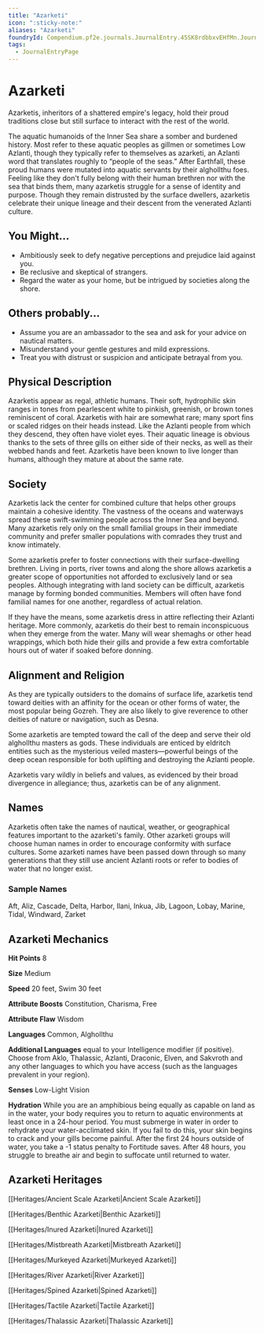 ```yaml
---
title: "Azarketi"
icon: ":sticky-note:"
aliases: "Azarketi"
foundryId: Compendium.pf2e.journals.JournalEntry.45SK8rdbbxvEHfMn.JournalEntryPage.SNhp04cirQnnBTbb
tags:
  - JournalEntryPage
---
```


# Azarketi
Azarketis, inheritors of a shattered empire's legacy, hold their proud traditions close but still surface to interact with the rest of the world.

The aquatic humanoids of the Inner Sea share a somber and burdened history. Most refer to these aquatic peoples as gillmen or sometimes Low Azlanti, though they typically refer to themselves as azarketi, an Azlanti word that translates roughly to “people of the seas.” After Earthfall, these proud humans were mutated into aquatic servants by their alghollthu foes. Feeling like they don't fully belong with their human brethren nor with the sea that binds them, many azarketis struggle for a sense of identity and purpose. Though they remain distrusted by the surface dwellers, azarketis celebrate their unique lineage and their descent from the venerated Azlanti culture.

## You Might...

*   Ambitiously seek to defy negative perceptions and prejudice laid against you.
*   Be reclusive and skeptical of strangers.
*   Regard the water as your home, but be intrigued by societies along the shore.

## Others probably...

*   Assume you are an ambassador to the sea and ask for your advice on nautical matters.
*   Misunderstand your gentle gestures and mild expressions.
*   Treat you with distrust or suspicion and anticipate betrayal from you.

## Physical Description

Azarketis appear as regal, athletic humans. Their soft, hydrophilic skin ranges in tones from pearlescent white to pinkish, greenish, or brown tones reminiscent of coral. Azarketis with hair are somewhat rare; many sport fins or scaled ridges on their heads instead. Like the Azlanti people from which they descend, they often have violet eyes. Their aquatic lineage is obvious thanks to the sets of three gills on either side of their necks, as well as their webbed hands and feet. Azarketis have been known to live longer than humans, although they mature at about the same rate.

## Society

Azarketis lack the center for combined culture that helps other groups maintain a cohesive identity. The vastness of the oceans and waterways spread these swift-swimming people across the Inner Sea and beyond. Many azarketis rely only on the small familial groups in their immediate community and prefer smaller populations with comrades they trust and know intimately.

Some azarketis prefer to foster connections with their surface-dwelling brethren. Living in ports, river towns and along the shore allows azarketis a greater scope of opportunities not afforded to exclusively land or sea peoples. Although integrating with land society can be difficult, azarketis manage by forming bonded communities. Members will often have fond familial names for one another, regardless of actual relation.

If they have the means, some azarketis dress in attire reflecting their Azlanti heritage. More commonly, azarketis do their best to remain inconspicuous when they emerge from the water. Many will wear shemaghs or other head wrappings, which both hide their gills and provide a few extra comfortable hours out of water if soaked before donning.

## Alignment and Religion

As they are typically outsiders to the domains of surface life, azarketis tend toward deities with an affinity for the ocean or other forms of water, the most popular being Gozreh. They are also likely to give reverence to other deities of nature or navigation, such as Desna.

Some azarketis are tempted toward the call of the deep and serve their old alghollthu masters as gods. These individuals are enticed by eldritch entities such as the mysterious veiled masters—powerful beings of the deep ocean responsible for both uplifting and destroying the Azlanti people.

Azarketis vary wildly in beliefs and values, as evidenced by their broad divergence in allegiance; thus, azarketis can be of any alignment.

## Names

Azarketis often take the names of nautical, weather, or geographical features important to the azarketi's family. Other azarketi groups will choose human names in order to encourage conformity with surface cultures. Some azarketi names have been passed down through so many generations that they still use ancient Azlanti roots or refer to bodies of water that no longer exist.

### Sample Names

Aft, Aliz, Cascade, Delta, Harbor, Ilani, Inkua, Jib, Lagoon, Lobay, Marine, Tidal, Windward, Zarket

## Azarketi Mechanics

**Hit Points** 8

**Size** Medium

**Speed** 20 feet, Swim 30 feet

**Attribute Boosts** Constitution, Charisma, Free

**Attribute Flaw** Wisdom

**Languages** Common, Alghollthu

**Additional Languages** equal to your Intelligence modifier (if positive). Choose from Aklo, Thalassic, Azlanti, Draconic, Elven, and Sakvroth and any other languages to which you have access (such as the languages prevalent in your region).

**Senses** Low-Light Vision

**Hydration** While you are an amphibious being equally as capable on land as in the water, your body requires you to return to aquatic environments at least once in a 24-hour period. You must submerge in water in order to rehydrate your water-acclimated skin. If you fail to do this, your skin begins to crack and your gills become painful. After the first 24 hours outside of water, you take a -1 status penalty to Fortitude saves. After 48 hours, you struggle to breathe air and begin to suffocate until returned to water.

## Azarketi Heritages

[[Heritages/Ancient Scale Azarketi|Ancient Scale Azarketi]]

[[Heritages/Benthic Azarketi|Benthic Azarketi]]

[[Heritages/Inured Azarketi|Inured Azarketi]]

[[Heritages/Mistbreath Azarketi|Mistbreath Azarketi]]

[[Heritages/Murkeyed Azarketi|Murkeyed Azarketi]]

[[Heritages/River Azarketi|River Azarketi]]

[[Heritages/Spined Azarketi|Spined Azarketi]]

[[Heritages/Tactile Azarketi|Tactile Azarketi]]

[[Heritages/Thalassic Azarketi|Thalassic Azarketi]]
